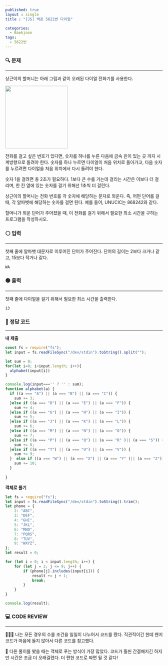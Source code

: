 ```yaml
---
published: true
layout : single
title : "[JS] 백준 5622번 다이얼"

categories:
  - Baekjoon
tags:
  - 5622번
---
```


### 🔍 문제
----
상근이의 할머니는 아래 그림과 같이 오래된 다이얼 전화기를 사용한다.

<img src="https://upload.acmicpc.net/9c88dd24-3a4c-4a09-bc50-e6496958214d/-/preview/" width="200" height="200"/>

전화를 걸고 싶은 번호가 있다면, 숫자를 하나를 누른 다음에 금속 핀이 있는 곳 까지 시계방향으로 돌려야 한다. 숫자를 하나 누르면 다이얼이 처음 위치로 돌아가고, 다음 숫자를 누르려면 다이얼을 처음 위치에서 다시 돌려야 한다.

숫자 1을 걸려면 총 2초가 필요하다. 1보다 큰 수를 거는데 걸리는 시간은 이보다 더 걸리며, 한 칸 옆에 있는 숫자를 걸기 위해선 1초씩 더 걸린다.

상근이의 할머니는 전화 번호를 각 숫자에 해당하는 문자로 외운다. 즉, 어떤 단어를 걸 때, 각 알파벳에 해당하는 숫자를 걸면 된다. 예를 들어, UNUCIC는 868242와 같다.

할머니가 외운 단어가 주어졌을 때, 이 전화를 걸기 위해서 필요한 최소 시간을 구하는 프로그램을 작성하시오.
### ⚪ 입력
----
첫째 줄에 알파벳 대문자로 이루어진 단어가 주어진다. 단어의 길이는 2보다 크거나 같고, 15보다 작거나 같다.
```
WA
```
### 🟢 출력
----
첫째 줄에 다이얼을 걸기 위해서 필요한 최소 시간을 출력한다.
```
13
```
### 📝 정답 코드
---
**내 제출**
```javascript
const fs = require("fs");
let input = fs.readFileSync("/dev/stdin").toString().split("");

let sum = 0;
for(let i=0; i<input.length; i++){
  alphabet(input[i])
}

console.log(input==='' ? '' : sum);
function alphabet(a) {
  if ((a === "A") || (a === "B") || (a === "C")) {
    sum += 3;
  }else if ((a === "D") || (a === "E") || (a === "F")) {
    sum += 4;
  }else if ((a === "G") || (a === "H") || (a === "I")) {
    sum += 5;
  }else if ((a === "J") || (a === "K") || (a === "L")) {
    sum += 6;
  }else if ((a === "M") || (a === "N") || (a === "O")) {
    sum += 7;
  }else if ((a === "P") || (a === "Q") || (a === "R" )|| (a === "S")) {
    sum += 8;
  }else if ((a === "T") || (a === "U") || (a === "V")) {
    sum += 9;
  }  else if ((a === "W") || (a === "X") || (a === "Y" )|| (a === "Z")) {
    sum += 10;
  } 
  
}
```
**객체로 풀기**
```javascript
let fs = require("fs");
let input = fs.readFileSync("/dev/stdin").toString().trim();
let phone = {
	2: "ABC",
	3: "DEF",
	4: "GHI",
	5: "JKL",
	6: "MNO",
	7: "PQRS",
	8: "TUV",
	9: "WXYZ",
};
let result = 0;

for (let i = 0; i < input.length; i++) {
	for (let j = 2; j <= 9; j++) {
		if (phone[j].includes(input[i])) {
			result += j + 1;
			break;
		}
	}
}

console.log(result);
```
### 💻 CODE REVIEW 
---
💁🏻‍♀️ 나는 모든 경우의 수를 조건을 일일이 나누어서 코드를 짰다. 직관적이긴 한데 왠지 코드가 마음에 들지 않아서 다른 코드를 참고했다.

📝 다른 풀이를 봤을 때는 객체로 푸는 방식이 가장 많았다. 코드가 훨씬 간결해지긴 하지만 시간은 조금 더 오래걸렸다. 더 편한 코드로 짜면 될 것 같다!
